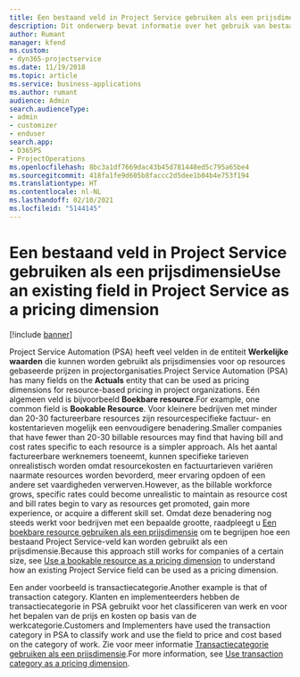 ```yaml
---
title: Een bestaand veld in Project Service gebruiken als een prijsdimensie
description: Dit onderwerp bevat informatie over het gebruik van bestaande Project Service-velden als prijsdimensies.
author: Rumant
manager: kfend
ms.custom:
- dyn365-projectservice
ms.date: 11/19/2018
ms.topic: article
ms.service: business-applications
ms.author: rumant
audience: Admin
search.audienceType:
- admin
- customizer
- enduser
search.app:
- D365PS
- ProjectOperations
ms.openlocfilehash: 8bc3a1df7669dac43b45d781448ed5c795a65be4
ms.sourcegitcommit: 418fa1fe9d605b8faccc2d5dee1b04b4e753f194
ms.translationtype: HT
ms.contentlocale: nl-NL
ms.lasthandoff: 02/10/2021
ms.locfileid: "5144145"
---
```

# <a name="use-an-existing-field-in-project-service-as-a-pricing-dimension"></a><span data-ttu-id="d6e2b-103">Een bestaand veld in Project Service gebruiken als een prijsdimensie</span><span class="sxs-lookup"><span data-stu-id="d6e2b-103">Use an existing field in Project Service as a pricing dimension</span></span>

[!include [banner](../includes/psa-now-project-operations.md)]

<span data-ttu-id="d6e2b-104">Project Service Automation (PSA) heeft veel velden in de entiteit **Werkelijke waarden** die kunnen worden gebruikt als prijsdimensies voor op resources gebaseerde prijzen in projectorganisaties.</span><span class="sxs-lookup"><span data-stu-id="d6e2b-104">Project Service Automation (PSA) has many fields on the **Actuals** entity that can be used as pricing dimensions for resource-based pricing in project organizations.</span></span> <span data-ttu-id="d6e2b-105">Eén algemeen veld is bijvoorbeeld **Boekbare resource**.</span><span class="sxs-lookup"><span data-stu-id="d6e2b-105">For example, one common field is **Bookable Resource**.</span></span> <span data-ttu-id="d6e2b-106">Voor kleinere bedrijven met minder dan 20-30 factureerbare resources zijn resourcespecifieke factuur- en kostentarieven mogelijk een eenvoudigere benadering.</span><span class="sxs-lookup"><span data-stu-id="d6e2b-106">Smaller companies that have fewer than 20-30 billable resources may find that having bill and cost rates specific to each resource is a simpler approach.</span></span> <span data-ttu-id="d6e2b-107">Als het aantal factureerbare werknemers toeneemt, kunnen specifieke tarieven onrealistisch worden omdat resourcekosten en factuurtarieven variëren naarmate resources worden bevorderd, meer ervaring opdoen of een andere set vaardigheden verwerven.</span><span class="sxs-lookup"><span data-stu-id="d6e2b-107">However, as the billable workforce grows, specific rates could become unrealistic to maintain as resource cost and bill rates begin to vary as resources get promoted, gain more experience, or acquire a different skill set.</span></span> <span data-ttu-id="d6e2b-108">Omdat deze benadering nog steeds werkt voor bedrijven met een bepaalde grootte, raadpleegt u [Een boekbare resource gebruiken als een prijsdimensie](bookable-resource-pricing-dimension.md) om te begrijpen hoe een bestaand Project Service-veld kan worden gebruikt als een prijsdimensie.</span><span class="sxs-lookup"><span data-stu-id="d6e2b-108">Because this approach still works for companies of a certain size, see [Use a bookable resource as a pricing dimension](bookable-resource-pricing-dimension.md) to understand how an existing Project Service field can be used as a pricing dimension.</span></span>

<span data-ttu-id="d6e2b-109">Een ander voorbeeld is transactiecategorie.</span><span class="sxs-lookup"><span data-stu-id="d6e2b-109">Another example is that of transaction category.</span></span> <span data-ttu-id="d6e2b-110">Klanten en implementeerders hebben de transactiecategorie in PSA gebruikt voor het classificeren van werk en voor het bepalen van de prijs en kosten op basis van de werkcategorie.</span><span class="sxs-lookup"><span data-stu-id="d6e2b-110">Customers and Implementers have used the transaction category in PSA to classify work and use the field to price and cost based on the category of work.</span></span> <span data-ttu-id="d6e2b-111">Zie voor meer informatie [Transactiecategorie gebruiken als een prijsdimensie](transaction-category-pricing-dimension.md).</span><span class="sxs-lookup"><span data-stu-id="d6e2b-111">For more information, see [Use transaction category as a pricing dimension](transaction-category-pricing-dimension.md).</span></span>
